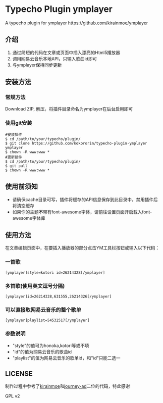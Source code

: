 # Typecho Plugin ymplayer
A typecho plugin for ymplayer https://github.com/kirainmoe/ymplayer


## 介绍
1. 通过简短的代码在文章或页面中插入漂亮的Html5播放器
2. 调用网易云音乐本地API，只输入歌曲id即可
3. 与ymplayer保持同步更新

## 安装方法
### 常规方法
Download ZIP, 解压，将插件目录命名为ymplayer在后台启用即可
### 使用git安装
```
#安装插件
$ cd /path/to/your/typecho/plugin/
$ git clone https://github.com/kokororin/typecho-plugin-ymplayer ymplayer
$ chown -R www:www * 
#更新插件 
$ cd /path/to/your/typecho/plugin/
$ git pull
$ chown -R www:www *
```

## 使用前须知

* 请确保cache目录可写，插件将缓存的API信息保存到此目录中，禁用插件后将清空缓存
* 如果你的主题**不**带有font-awesome字体，请前往设置页面开启载入font-awesome字体库

## 使用方法

在文章编辑页面中，在要插入播放器的部分点击YM工具栏按钮或输入以下代码：

### 一首歌
```
[ymplayer]style=kotori id=26214328[/ymplayer]
```

### 多首歌(使用英文逗号分隔)
```
[ymplayer]id=26214328,631555,26214326[/ymplayer]
```

### 可以直接取网易云音乐的整个歌单
```
[ymplayer]playlist=54532517[/ymplayer]
```

### 参数说明
* "style"的值可为honoka,kotori等或不填
* "id"的值为网易云音乐的歌曲id
* "playlist"的值为网易云音乐的歌单id，和"id"只能二选一

## LICENSE

制作过程中参考了[kirainmoe](https://github.com/kirainmoe)和[journey-ad](https://github.com/journey-ad)二位的代码，特此感谢

GPL v2
